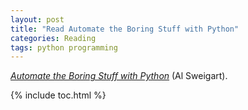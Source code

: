 ```yaml
---
layout: post
title: "Read Automate the Boring Stuff with Python"
categories: Reading
tags: python programming
---
```


[*Automate the Boring Stuff with Python*](https://automatetheboringstuff.com/) (Al Sweigart).

{% include toc.html %}
